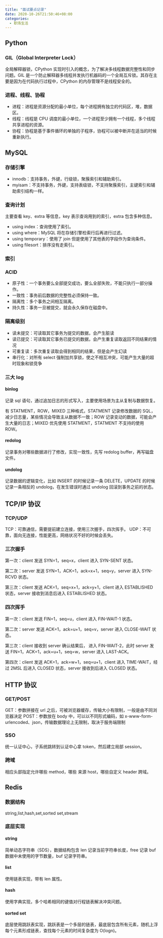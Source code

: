 ```yaml
---
title: "面试要点记录"
date: 2020-10-26T21:50:46+08:00
categories:
  - 职场生活
---
```


## Python

### GIL（Global Interpreter Lock）

全局解释器锁，CPython 实现时引入的概念，为了解决多线程数据完整性和同步问题。GIL 是一个防止解释器多线程并发执行机器码的一个全局互斥锁。其存在主要是因为在代码执行过程中，CPython 的内存管理不是线程安全的。

### 进程、线程、协程

- 进程：进程是资源分配的最小单位，每个进程拥有独立的代码区，堆，数据区。
- 线程：线程是 CPU 调度的最小单位，一个进程至少拥有一个线程，多个线程共享进程的资源。
- 协程：协程是基于事件循环的单独的子程序，协程可以被中断并在适当的时候重新执行。

## MySQL

### 存储引擎

- innodb：支持事务，外键，行级锁，聚蔟索引和辅助索引。
- myisam：不支持事务，外键，支持表级锁，不支持聚蔟索引，主键索引和辅助索引结构一样。

### 查询计划

主要查看 key、extra 等信息，key 表示查询用到的索引，extra 包含多种信息。

- using index：查询使用了索引。
- using where：MySQL 将在存储引擎检索行后再进行过滤。
- using temporary：使用了 join 但是使用了其他表的字段作为查询条件。
- using filesort：排序没有走索引。

### 索引

### ACID

- 原子性：一个事务要么全部提交成功，要么全部失败，不能只执行一部分操作。
- 一致性：事务前后数据的完整性必须保持一致。
- 隔离性：多个事务之间相互隔离。
- 持久性：事务一旦被提交，就会永久保存在磁盘中。

### 隔离级别

- 读未提交：可读取其它事务为提交的数据，会产生脏读
- 读已提交：可读取其它事务已提交的数据，会产生重复读取返回不同结果的情况
- 可重复读：多次重复读取会得到相同的结果，但是会产生幻读
- 串行化：对所有 select 强制加共享锁，使之不相互冲突，可能产生大量的超时现象和锁竞争

### 三大 log

#### binlog

记录 sql 语句，通过追加日志的形式写入，主要使用场景为主从复制与数据恢复。

有 STATMENT，ROW，MIXED 三种格式，STATMENT 记录修改数据的 SQL，减少日志量，某些情况会导致主从数据不一致；ROW 记录变动的数据，可能会产生大量的日志；MIXED 优先使用 STATMENT，STATMENT 不支持的使用 ROW。

#### redolog

记录事务对哪些数据进行了修改，实现一致性，先写 redolog buffer，再写磁盘文件。

#### undolog

记录数据的逻辑变化，比如 INSERT 的时候记录一条 DELETE，UPDATE 的时候记录一条相反的 undolog，在发生错误时通过 undolog 回滚到事务之前的状态。

## TCP/IP 协议

### TCP/UDP

TCP：可靠通信，需要提前建立连接，使用三次握手，四次挥手。
UDP：不可靠，面向无连接，性能更高，网络状况不好的时候会丢失。

### 三次握手

第一次：client 发送 SYN=1，seq=x，client 进入 SYN-SENT 状态。

第二次：server 发送 SYN=1，ACK=1，ack=x+1，seq=y，server 进入 SYN-RCVD 状态。

第三次：client 发送 ACK=1，seq=x+1，ack=y+1，client 进入 ESTABLISHED 状态，server 接收到消息后进入 ESTABLISHED 状态。

### 四次挥手

第一次：client 发送 FIN=1，seq=u，client 进入 FIN-WAIT-1 状态。

第二次：server 发送 ACK=1，ack=u+1，seq=v，server 进入 CLOSE-WAIT 状态。

第三次：client 接收到 server 确认结果后， 进入 FIN-WAIT-2，此时 server 发送 FIN=1，ACK=1，ack=u+1，seq=w，server 进入 LAST-ACK。

第四次：client 发送 ACK=1，ack=w+1，seq=u+1，client 进入 TIME-WAIT，经过 2MSL 后进入 CLOSED 状态，server 接收到后进入 CLOSED 状态。

## HTTP 协议

### GET/POST

GET：参数拼接在 url 之后，可被浏览器缓存，传输大小有限制，一般是由不同浏览器决定
POST：参数放在 body 中，可以以不同形式编码，如 x-www-form-urlencoded、json，传输数据理论上无限制，取决于服务端限制

### SSO

统一认证中心，子系统跳转到认证中心拿 token，然后建立局部 session。

### 跨域

相应头部指定允许哪些 method，哪些 来源 host，哪些自定义 header 跨域。

## Redis

### 数据结构

string,list,hash,set,sorted set,stream

### 底层实现

#### string

简单动态字符串（SDS），数据结构包含 len 记录当前字符串长度，free 记录 buf 数据中未使用的字节数量，buf 记录字符串。

#### list

使用链表实现，带有 len 属性。

#### hash

使用字典实现，多个哈希相同的键值对行程链表解决冲突问题。

#### sorted set

底层使用跳跃表实现，跳跃表是一个多层的链表，最底层包含所有元素，随机上浮每个元素形成链表，查找每个元素的时间复杂度为 O(logn)。

